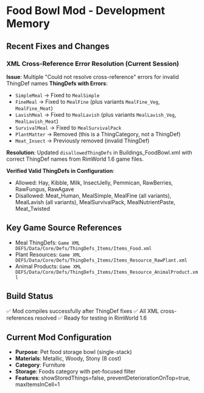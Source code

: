 # Food Bowl Mod - Development Memory

## Recent Fixes and Changes

### XML Cross-Reference Error Resolution (Current Session)
**Issue**: Multiple "Could not resolve cross-reference" errors for invalid ThingDef names
**ThingDefs with Errors**:
- `SimpleMeal` → Fixed to `MealSimple`
- `FineMeal` → Fixed to `MealFine` (plus variants `MealFine_Veg`, `MealFine_Meat`)
- `LavishMeal` → Fixed to `MealLavish` (plus variants `MealLavish_Veg`, `MealLavish_Meat`)
- `SurvivalMeal` → Fixed to `MealSurvivalPack`
- `PlantMatter` → Removed (this is a ThingCategory, not a ThingDef)
- `Meat_Insect` → Previously removed (invalid ThingDef)

**Resolution**: Updated `disallowedThingDefs` in Buildings_FoodBowl.xml with correct ThingDef names from RimWorld 1.6 game files.

**Verified Valid ThingDefs in Configuration**:
- Allowed: Hay, Kibble, Milk, InsectJelly, Pemmican, RawBerries, RawFungus, RawAgave
- Disallowed: Meat_Human, MealSimple, MealFine (all variants), MealLavish (all variants), MealSurvivalPack, MealNutrientPaste, Meat_Twisted

## Key Game Source References
- Meal ThingDefs: `Game XML DEFS/Data/Core/Defs/ThingDefs_Items/Items_Food.xml`
- Plant Resources: `Game XML DEFS/Data/Core/Defs/ThingDefs_Items/Items_Resource_RawPlant.xml`
- Animal Products: `Game XML DEFS/Data/Core/Defs/ThingDefs_Items/Items_Resource_AnimalProduct.xml`

## Build Status
✅ Mod compiles successfully after ThingDef fixes
✅ All XML cross-references resolved
✅ Ready for testing in RimWorld 1.6

## Current Mod Configuration
- **Purpose**: Pet food storage bowl (single-stack)
- **Materials**: Metallic, Woody, Stony (8 cost)
- **Category**: Furniture
- **Storage**: Foods category with pet-focused filter
- **Features**: showStoredThings=false, preventDeteriorationOnTop=true, maxItemsInCell=1
